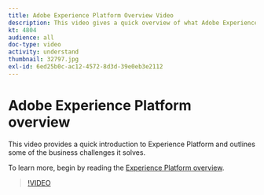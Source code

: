 ```yaml
---
title: Adobe Experience Platform Overview Video
description: This video gives a quick overview of what Adobe Experience Platform is and the business challenges it solves.
kt: 4804
audience: all
doc-type: video
activity: understand
thumbnail: 32797.jpg
exl-id: 6ed25b0c-ac12-4572-8d3d-39e0eb3e2112
---
```

# Adobe Experience Platform overview

This video provides a quick introduction to Experience Platform and outlines some of the business challenges it solves. 

To learn more, begin by reading the [Experience Platform overview](../home.md).

>[!VIDEO](https://video.tv.adobe.com/v/32797?quality=12&learn=on)
